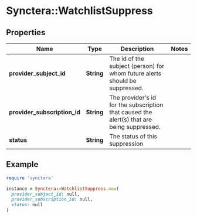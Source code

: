 # Synctera::WatchlistSuppress

## Properties

| Name | Type | Description | Notes |
| ---- | ---- | ----------- | ----- |
| **provider_subject_id** | **String** | The id of the subject (person) for whom future alerts should be suppressed.  |  |
| **provider_subscription_id** | **String** | The provider&#39;s id for the subscription that caused the alert(s) that are being suppressed.  |  |
| **status** | **String** | The status of this suppression |  |

## Example

```ruby
require 'synctera'

instance = Synctera::WatchlistSuppress.new(
  provider_subject_id: null,
  provider_subscription_id: null,
  status: null
)
```

